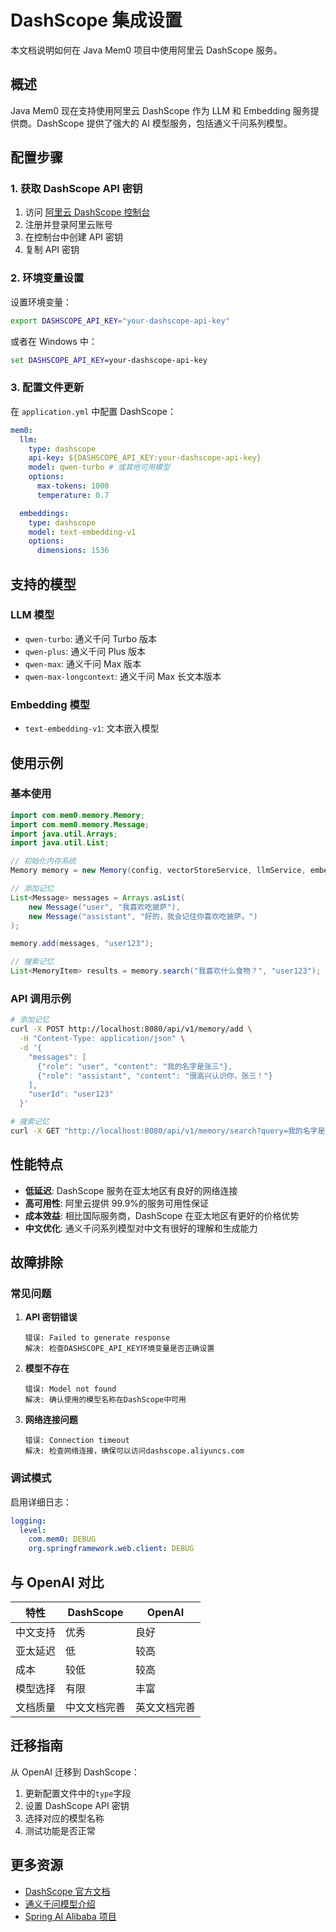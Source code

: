 # DashScope 集成设置

本文档说明如何在 Java Mem0 项目中使用阿里云 DashScope 服务。

## 概述

Java Mem0 现在支持使用阿里云 DashScope 作为 LLM 和 Embedding 服务提供商。DashScope 提供了强大的 AI 模型服务，包括通义千问系列模型。

## 配置步骤

### 1. 获取 DashScope API 密钥

1. 访问 [阿里云 DashScope 控制台](https://dashscope.console.aliyun.com/)
2. 注册并登录阿里云账号
3. 在控制台中创建 API 密钥
4. 复制 API 密钥

### 2. 环境变量设置

设置环境变量：

```bash
export DASHSCOPE_API_KEY="your-dashscope-api-key"
```

或者在 Windows 中：

```cmd
set DASHSCOPE_API_KEY=your-dashscope-api-key
```

### 3. 配置文件更新

在 `application.yml` 中配置 DashScope：

```yaml
mem0:
  llm:
    type: dashscope
    api-key: ${DASHSCOPE_API_KEY:your-dashscope-api-key}
    model: qwen-turbo # 或其他可用模型
    options:
      max-tokens: 1000
      temperature: 0.7

  embeddings:
    type: dashscope
    model: text-embedding-v1
    options:
      dimensions: 1536
```

## 支持的模型

### LLM 模型

- `qwen-turbo`: 通义千问 Turbo 版本
- `qwen-plus`: 通义千问 Plus 版本
- `qwen-max`: 通义千问 Max 版本
- `qwen-max-longcontext`: 通义千问 Max 长文本版本

### Embedding 模型

- `text-embedding-v1`: 文本嵌入模型

## 使用示例

### 基本使用

```java
import com.mem0.memory.Memory;
import com.mem0.memory.Message;
import java.util.Arrays;
import java.util.List;

// 初始化内存系统
Memory memory = new Memory(config, vectorStoreService, llmService, embeddingService);

// 添加记忆
List<Message> messages = Arrays.asList(
    new Message("user", "我喜欢吃披萨"),
    new Message("assistant", "好的，我会记住你喜欢吃披萨。")
);

memory.add(messages, "user123");

// 搜索记忆
List<MemoryItem> results = memory.search("我喜欢什么食物？", "user123");
```

### API 调用示例

```bash
# 添加记忆
curl -X POST http://localhost:8080/api/v1/memory/add \
  -H "Content-Type: application/json" \
  -d '{
    "messages": [
      {"role": "user", "content": "我的名字是张三"},
      {"role": "assistant", "content": "很高兴认识你，张三！"}
    ],
    "userId": "user123"
  }'

# 搜索记忆
curl -X GET "http://localhost:8080/api/v1/memory/search?query=我的名字是什么&userId=user123"
```

## 性能特点

- **低延迟**: DashScope 服务在亚太地区有良好的网络连接
- **高可用性**: 阿里云提供 99.9%的服务可用性保证
- **成本效益**: 相比国际服务商，DashScope 在亚太地区有更好的价格优势
- **中文优化**: 通义千问系列模型对中文有很好的理解和生成能力

## 故障排除

### 常见问题

1. **API 密钥错误**

   ```
   错误: Failed to generate response
   解决: 检查DASHSCOPE_API_KEY环境变量是否正确设置
   ```

2. **模型不存在**

   ```
   错误: Model not found
   解决: 确认使用的模型名称在DashScope中可用
   ```

3. **网络连接问题**
   ```
   错误: Connection timeout
   解决: 检查网络连接，确保可以访问dashscope.aliyuncs.com
   ```

### 调试模式

启用详细日志：

```yaml
logging:
  level:
    com.mem0: DEBUG
    org.springframework.web.client: DEBUG
```

## 与 OpenAI 对比

| 特性     | DashScope    | OpenAI       |
| -------- | ------------ | ------------ |
| 中文支持 | 优秀         | 良好         |
| 亚太延迟 | 低           | 较高         |
| 成本     | 较低         | 较高         |
| 模型选择 | 有限         | 丰富         |
| 文档质量 | 中文文档完善 | 英文文档完善 |

## 迁移指南

从 OpenAI 迁移到 DashScope：

1. 更新配置文件中的`type`字段
2. 设置 DashScope API 密钥
3. 选择对应的模型名称
4. 测试功能是否正常

## 更多资源

- [DashScope 官方文档](https://help.aliyun.com/zh/dashscope/)
- [通义千问模型介绍](https://help.aliyun.com/zh/dashscope/developer-reference/model-details)
- [Spring AI Alibaba 项目](https://github.com/alibaba/spring-ai-alibaba)
